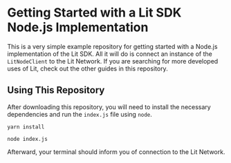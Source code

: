 # Getting Started with a Lit SDK Node.js Implementation

This is a very simple example repository for getting started with a Node.js implementation of the Lit SDK. All it will do is connect an instance of the `LitNodeClient` to the Lit Network. If you are searching for more developed uses of Lit, check out the other guides in this repository. 

## Using This Repository

After downloading this repository, you will need to install the necessary dependencies and run the  `index.js` file using `node`.

```
yarn install
```
```
node index.js
```

Afterward, your terminal should inform you of connection to the Lit Network.
